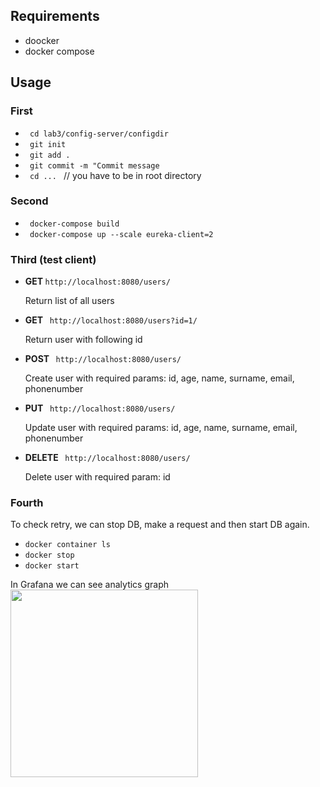 <h2> Requirements </h2>
<ul>
  <li> doocker </li>
  <li> docker compose </li>
</ul>

<h2> Usage </h2>
<h3> First </h3>
<ul>
  <li> <code> cd lab3/config-server/configdir </code> </li>
  <li> <code> git init </code> </li>
  <li> <code> git add . </code> </li>
  <li> <code> git commit -m "Commit message </code> </li>
  <li> <code> cd ... </code> // you have to be in root directory  </li>
</ul>

<h3> Second </h3>
<ul>
  <li> <code> docker-compose build </code> </li>
  <li> <code> docker-compose up --scale eureka-client=2 </code> </li>
</ul>

<h3> Third (test client)</h3>

<ul>
  <li>
    <p><b>GET </b><code>http://localhost:8080/users/</code></p>
    <p>Return list of all users</p>
   </li>
   
   <li>
    <p><b>GET </b><code> http://localhost:8080/users?id=1/</code></p>
    <p>Return user with following id</p>
  </li>
  
   <li>
    <p><b>POST </b><code> http://localhost:8080/users/</code></p>
    <p>Create user with required params: id, age, name, surname, email, phonenumber</p>
  </li>
  
   <li>
    <p><b>PUT </b><code> http://localhost:8080/users/</code></p>
    <p>Update user with required params: id, age, name, surname, email, phonenumber</p>
  </li>
  
   <li>
    <p><b>DELETE </b><code> http://localhost:8080/users/</code></p>
    <p>Delete user with required param: id</p>
  </li>
</ul>

<h3> Fourth</h3>
To check retry, we can stop DB, make a request and then start DB again. 
<ul>
  <li><code>docker container ls</code></li>
  <li><code>docker stop <container id></code></li>
  <li><code>docker start <container id></code></li>
</ul>
In Grafana we can see analytics graph
<img src="https://github.com/gloomikon/java/blob/master/.media/Screenshot%202020-05-11%20at%2015.04.01.png" height="300px">

